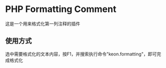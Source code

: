 # PHP Formatting Comment

这是一个用来格式化第一列注释的插件


## 使用方式

选中需要格式化的文本内容，按F1，并搜索执行命令"keon.formatting"，即可完成格式化